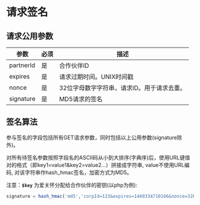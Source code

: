 请求签名
=======

## 请求公用参数

参数 | 必须 | 描述
----|------|----
partnerId | 是  | 合作伙伴ID
expires | 是  | 请求过期时间。UNIX时间戳
nonce | 是  | 32位字母数字字符串，请求ID。用于请求去重。
signature | 是  | MD5请求的签名


## 签名算法

参与签名的字段包括所有GET请求参数，同时包括以上公用参数(signature除外)。

对所有待签名参数按照字段名的ASCII码从小到大排序(字典序)后，使用URL键值对的格式（即key1=value1&key2=value2…）拼接成字符串, value不使用URL编码, 对该字符串作hash_hmac签名，加密方式为MD5。

注意：**`$key`** 为爱关怀分配给合作伙伴的密钥(以php为例):```PHPsignature = hash_hmac('md5','corpId=123&expires=1460334710166&nonce=32bitstring',$key);
```





